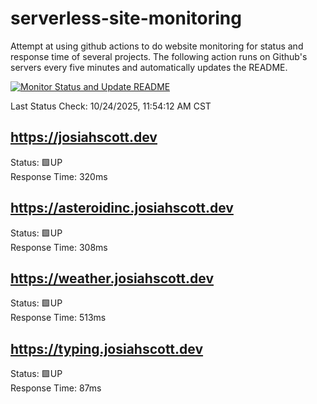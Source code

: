 # serverless-site-monitoring
Attempt at using github actions to do website monitoring for status and response time of several projects. The following action runs on Github's servers every five minutes and automatically updates the README.  

[![Monitor Status and Update README](https://github.com/JosiahSco/serverless-site-monitoring/actions/workflows/monitor.yaml/badge.svg)](https://github.com/JosiahSco/serverless-site-monitoring/actions/workflows/monitor.yaml)

Last Status Check: 10/24/2025, 11:54:12 AM CST

## https://josiahscott.dev
Status: 🟩UP  
Response Time: 320ms

## https://asteroidinc.josiahscott.dev
Status: 🟩UP  
Response Time: 308ms

## https://weather.josiahscott.dev
Status: 🟩UP  
Response Time: 513ms

## https://typing.josiahscott.dev
Status: 🟩UP  
Response Time: 87ms

